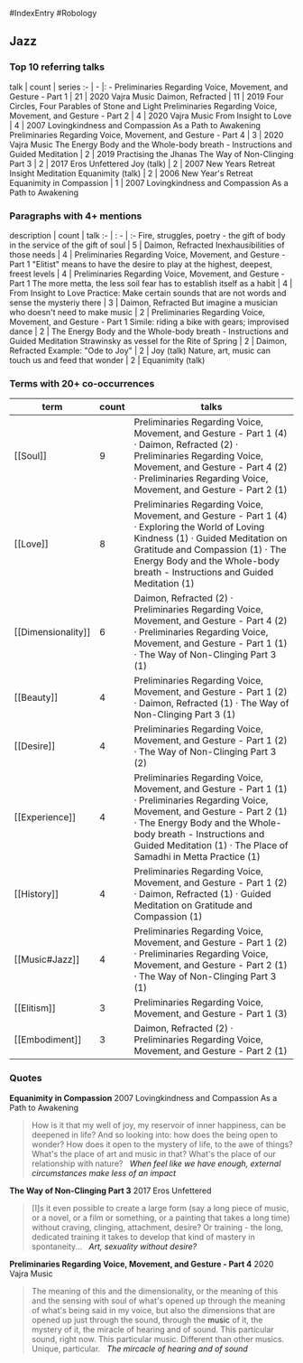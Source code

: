 #IndexEntry #Robology

## Jazz

### Top 10 referring talks
talk | count | series
:- | - |: -
<a data-href="Preliminaries Regarding Voice, Movement, and Gesture - Part 1" class="internal-link">Preliminaries Regarding Voice, Movement, and Gesture - Part 1</a> | 21 | <a data-href="2020 Vajra Music" class="internal-link">2020 Vajra Music</a>
<a data-href="Daimon, Refracted" class="internal-link">Daimon, Refracted</a> | 11 | <a data-href="2019 Four Circles, Four Parables of Stone and Light" class="internal-link">2019 Four Circles, Four Parables of Stone and Light</a>
<a data-href="Preliminaries Regarding Voice, Movement, and Gesture - Part 2" class="internal-link">Preliminaries Regarding Voice, Movement, and Gesture - Part 2</a> | 4 | <a data-href="2020 Vajra Music" class="internal-link">2020 Vajra Music</a>
<a data-href="From Insight to Love" class="internal-link">From Insight to Love</a> | 4 | <a data-href="2007 Lovingkindness and Compassion As a Path to Awakening" class="internal-link">2007 Lovingkindness and Compassion As a Path to Awakening</a>
<a data-href="Preliminaries Regarding Voice, Movement, and Gesture - Part 4" class="internal-link">Preliminaries Regarding Voice, Movement, and Gesture - Part 4</a> | 3 | <a data-href="2020 Vajra Music" class="internal-link">2020 Vajra Music</a>
<a data-href="The Energy Body and the Whole-body breath - Instructions and Guided Meditation" class="internal-link">The Energy Body and the Whole-body breath - Instructions and Guided Meditation</a> | 2 | <a data-href="2019 Practising the Jhanas" class="internal-link">2019 Practising the Jhanas</a>
<a data-href="The Way of Non-Clinging Part 3" class="internal-link">The Way of Non-Clinging Part 3</a> | 2 | <a data-href="2017 Eros Unfettered" class="internal-link">2017 Eros Unfettered</a>
<a data-href="Joy (talk)" class="internal-link">Joy (talk)</a> | 2 | <a data-href="2007 New Years Retreat Insight Meditation" class="internal-link">2007 New Years Retreat Insight Meditation</a>
<a data-href="Equanimity (talk)" class="internal-link">Equanimity (talk)</a> | 2 | <a data-href="2006 New Year's Retreat" class="internal-link">2006 New Year&#x27;s Retreat</a>
<a data-href="Equanimity in Compassion" class="internal-link">Equanimity in Compassion</a> | 1 | <a data-href="2007 Lovingkindness and Compassion As a Path to Awakening" class="internal-link">2007 Lovingkindness and Compassion As a Path to Awakening</a>

### Paragraphs with 4+ mentions
description | count | talk
:- | : - | :-
<a aria-label-position="top" aria-label="Daimon, Refracted > Fire struggles poetry - the gift of body in the service of the gift of soul" data-href="Daimon, Refracted#Fire struggles poetry - the gift of body in the service of the gift of soul" class="internal-link">Fire, struggles, poetry - the gift of body in the service of the gift of soul</a> | 5 | <a data-href="Daimon, Refracted" class="internal-link">Daimon, Refracted</a>
<a aria-label-position="top" aria-label="Preliminaries Regarding Voice, Movement, and Gesture - Part 1 > Inexhausibilities of those needs" data-href="Preliminaries Regarding Voice, Movement, and Gesture - Part 1#Inexhausibilities of those needs" class="internal-link">Inexhausibilities of those needs</a> | 4 | <a data-href="Preliminaries Regarding Voice, Movement, and Gesture - Part 1" class="internal-link">Preliminaries Regarding Voice, Movement, and Gesture - Part 1</a>
<a aria-label-position="top" aria-label="Preliminaries Regarding Voice, Movement, and Gesture - Part 1 > Elitist means to have the desire to play at the highest deepest freest levels" data-href="Preliminaries Regarding Voice, Movement, and Gesture - Part 1#Elitist means to have the desire to play at the highest deepest freest levels" class="internal-link">&quot;Elitist&quot; means to have the desire to play at the highest, deepest, freest levels</a> | 4 | <a data-href="Preliminaries Regarding Voice, Movement, and Gesture - Part 1" class="internal-link">Preliminaries Regarding Voice, Movement, and Gesture - Part 1</a>
<a aria-label-position="top" aria-label="From Insight to Love > The more metta the less soil fear has to establish itself as a habit" data-href="From Insight to Love#The more metta the less soil fear has to establish itself as a habit" class="internal-link">The more metta, the less soil fear has to establish itself as a habit</a> | 4 | <a data-href="From Insight to Love" class="internal-link">From Insight to Love</a>
<a aria-label-position="top" aria-label="Daimon, Refracted > Practice Make certain sounds that are not words and sense the mysteriy there" data-href="Daimon, Refracted#Practice Make certain sounds that are not words and sense the mysteriy there" class="internal-link">Practice: Make certain sounds that are not words and sense the mysteriy there</a> | 3 | <a data-href="Daimon, Refracted" class="internal-link">Daimon, Refracted</a>
<a aria-label-position="top" aria-label="Preliminaries Regarding Voice, Movement, and Gesture - Part 1 > But imagine a musician who doesnt need to make music" data-href="Preliminaries Regarding Voice, Movement, and Gesture - Part 1#But imagine a musician who doesn't need to make music" class="internal-link">But imagine a musician who doesn&#x27;t need to make music</a> | 2 | <a data-href="Preliminaries Regarding Voice, Movement, and Gesture - Part 1" class="internal-link">Preliminaries Regarding Voice, Movement, and Gesture - Part 1</a>
<a aria-label-position="top" aria-label="The Energy Body and the Whole-body breath - Instructions and Guided Meditation > Simile riding a bike with gears; improvised dance" data-href="The Energy Body and the Whole-body breath - Instructions and Guided Meditation#Simile riding a bike with gears; improvised dance" class="internal-link">Simile: riding a bike with gears; improvised dance</a> | 2 | <a data-href="The Energy Body and the Whole-body breath - Instructions and Guided Meditation" class="internal-link">The Energy Body and the Whole-body breath - Instructions and Guided Meditation</a>
<a aria-label-position="top" aria-label="Daimon, Refracted > Strawinsky as vessel for the Rite of Spring" data-href="Daimon, Refracted#Strawinsky as vessel for the Rite of Spring" class="internal-link">Strawinsky as vessel for the Rite of Spring</a> | 2 | <a data-href="Daimon, Refracted" class="internal-link">Daimon, Refracted</a>
<a aria-label-position="top" aria-label="Joy (talk) > Example Ode to Joy" data-href="Joy (talk)#Example Ode to Joy" class="internal-link">Example: &quot;Ode to Joy&quot;</a> | 2 | <a data-href="Joy (talk)" class="internal-link">Joy (talk)</a>
<a aria-label-position="top" aria-label="Equanimity (talk) > Nature art music can touch us and feed that wonder" data-href="Equanimity (talk)#Nature art music can touch us and feed that wonder" class="internal-link">Nature, art, music can touch us and feed that wonder</a> | 2 | <a data-href="Equanimity (talk)" class="internal-link">Equanimity (talk)</a>

### Terms with 20+ co-occurrences
term | count | talks
-|-|-
[[Soul]] | 9 | <span class="counts"><a data-href="Preliminaries Regarding Voice, Movement, and Gesture - Part 1" class="internal-link">Preliminaries Regarding Voice, Movement, and Gesture - Part 1</a> (4) · <a data-href="Daimon, Refracted" class="internal-link">Daimon, Refracted</a> (2) · <a data-href="Preliminaries Regarding Voice, Movement, and Gesture - Part 4" class="internal-link">Preliminaries Regarding Voice, Movement, and Gesture - Part 4</a> (2) · <a data-href="Preliminaries Regarding Voice, Movement, and Gesture - Part 2" class="internal-link">Preliminaries Regarding Voice, Movement, and Gesture - Part 2</a> (1)</span> 
[[Love]] | 8 | <span class="counts"><a data-href="Preliminaries Regarding Voice, Movement, and Gesture - Part 1" class="internal-link">Preliminaries Regarding Voice, Movement, and Gesture - Part 1</a> (4) · <a data-href="Exploring the World of Loving Kindness" class="internal-link">Exploring the World of Loving Kindness</a> (1) · <a data-href="Guided Meditation on Gratitude and Compassion" class="internal-link">Guided Meditation on Gratitude and Compassion</a> (1) · <a data-href="The Energy Body and the Whole-body breath - Instructions and Guided Meditation" class="internal-link">The Energy Body and the Whole-body breath - Instructions and Guided Meditation</a> (1)</span> 
[[Dimensionality]] | 6 | <span class="counts"><a data-href="Daimon, Refracted" class="internal-link">Daimon, Refracted</a> (2) · <a data-href="Preliminaries Regarding Voice, Movement, and Gesture - Part 4" class="internal-link">Preliminaries Regarding Voice, Movement, and Gesture - Part 4</a> (2) · <a data-href="Preliminaries Regarding Voice, Movement, and Gesture - Part 1" class="internal-link">Preliminaries Regarding Voice, Movement, and Gesture - Part 1</a> (1) · <a data-href="The Way of Non-Clinging Part 3" class="internal-link">The Way of Non-Clinging Part 3</a> (1)</span> 
[[Beauty]] | 4 | <span class="counts"><a data-href="Preliminaries Regarding Voice, Movement, and Gesture - Part 1" class="internal-link">Preliminaries Regarding Voice, Movement, and Gesture - Part 1</a> (2) · <a data-href="Daimon, Refracted" class="internal-link">Daimon, Refracted</a> (1) · <a data-href="The Way of Non-Clinging Part 3" class="internal-link">The Way of Non-Clinging Part 3</a> (1)</span> 
[[Desire]] | 4 | <span class="counts"><a data-href="Preliminaries Regarding Voice, Movement, and Gesture - Part 1" class="internal-link">Preliminaries Regarding Voice, Movement, and Gesture - Part 1</a> (2) · <a data-href="The Way of Non-Clinging Part 3" class="internal-link">The Way of Non-Clinging Part 3</a> (2)</span> 
[[Experience]] | 4 | <span class="counts"><a data-href="Preliminaries Regarding Voice, Movement, and Gesture - Part 1" class="internal-link">Preliminaries Regarding Voice, Movement, and Gesture - Part 1</a> (1) · <a data-href="Preliminaries Regarding Voice, Movement, and Gesture - Part 2" class="internal-link">Preliminaries Regarding Voice, Movement, and Gesture - Part 2</a> (1) · <a data-href="The Energy Body and the Whole-body breath - Instructions and Guided Meditation" class="internal-link">The Energy Body and the Whole-body breath - Instructions and Guided Meditation</a> (1) · <a data-href="The Place of Samadhi in Metta Practice" class="internal-link">The Place of Samadhi in Metta Practice</a> (1)</span> 
[[History]] | 4 | <span class="counts"><a data-href="Preliminaries Regarding Voice, Movement, and Gesture - Part 1" class="internal-link">Preliminaries Regarding Voice, Movement, and Gesture - Part 1</a> (2) · <a data-href="Daimon, Refracted" class="internal-link">Daimon, Refracted</a> (1) · <a data-href="Guided Meditation on Gratitude and Compassion" class="internal-link">Guided Meditation on Gratitude and Compassion</a> (1)</span> 
[[Music#Jazz]] | 4 | <span class="counts"><a data-href="Preliminaries Regarding Voice, Movement, and Gesture - Part 1" class="internal-link">Preliminaries Regarding Voice, Movement, and Gesture - Part 1</a> (2) · <a data-href="Preliminaries Regarding Voice, Movement, and Gesture - Part 2" class="internal-link">Preliminaries Regarding Voice, Movement, and Gesture - Part 2</a> (1) · <a data-href="The Way of Non-Clinging Part 3" class="internal-link">The Way of Non-Clinging Part 3</a> (1)</span> 
[[Elitism]] | 3 | <span class="counts"><a data-href="Preliminaries Regarding Voice, Movement, and Gesture - Part 1" class="internal-link">Preliminaries Regarding Voice, Movement, and Gesture - Part 1</a> (3)</span> 
[[Embodiment]] | 3 | <span class="counts"><a data-href="Daimon, Refracted" class="internal-link">Daimon, Refracted</a> (2) · <a data-href="Preliminaries Regarding Voice, Movement, and Gesture - Part 2" class="internal-link">Preliminaries Regarding Voice, Movement, and Gesture - Part 2</a> (1)</span> 

### Quotes
**<a data-href="Equanimity in Compassion" class="internal-link">Equanimity in Compassion</a>**
<span class="counts"><a data-href="2007 Lovingkindness and Compassion As a Path to Awakening" class="internal-link">2007 Lovingkindness and Compassion As a Path to Awakening</a></span>
> How is it that my well of joy, my reservoir of inner happiness, can be deepened in life? And so looking into: how does the being open to wonder? How does it open to the mystery of life, to the awe of things? What's the place of art and music in that? What's the place of our relationship with nature? &nbsp;&nbsp;<span class="counts">_<a aria-label-position="top" aria-label="Equanimity in Compassion > When feel like we have enough external circumstances make less of an impact" data-href="Equanimity in Compassion#When feel like we have enough external circumstances make less of an impact" class="internal-link">When feel like we have enough, external circumstances make less of an impact</a>_</span>

**<a data-href="The Way of Non-Clinging Part 3" class="internal-link">The Way of Non-Clinging Part 3</a>**
<span class="counts"><a data-href="2017 Eros Unfettered" class="internal-link">2017 Eros Unfettered</a></span>
> [I]s it even possible to create a large form (say a long piece of music, or a novel, or a film or something, or a painting that takes a long time) without craving, clinging, attachment, desire? Or training - the long, dedicated training it takes to develop that kind of mastery in spontaneity... &nbsp;&nbsp;<span class="counts">_<a aria-label-position="top" aria-label="The Way of Non-Clinging Part 3 > Art sexuality without desire" data-href="The Way of Non-Clinging Part 3#Art sexuality without desire" class="internal-link">Art, sexuality without desire?</a>_</span>

**<a data-href="Preliminaries Regarding Voice, Movement, and Gesture - Part 4" class="internal-link">Preliminaries Regarding Voice, Movement, and Gesture - Part 4</a>**
<span class="counts"><a data-href="2020 Vajra Music" class="internal-link">2020 Vajra Music</a></span>
> The meaning of this and the dimensionality, or the meaning of this and the sensing with soul of what's opened up through the meaning of what's being said in my voice, but also the dimensions that are opened up just through the sound, through the <a data-href="music" class="internal-link">music</a> of it, the mystery of it, the miracle of hearing and of sound. This particular sound, right now. This particular music. Different than other musics. Unique, particular. &nbsp;&nbsp;<span class="counts">_<a aria-label-position="top" aria-label="Preliminaries Regarding Voice, Movement, and Gesture - Part 4 > The mircacle of hearing and of sound" data-href="Preliminaries Regarding Voice, Movement, and Gesture - Part 4#The mircacle of hearing and of sound" class="internal-link">The mircacle of hearing and of sound</a>_</span>


